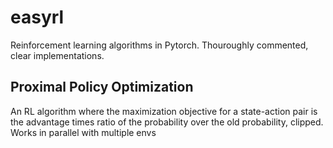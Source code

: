 # easyrl
Reinforcement learning algorithms in Pytorch. Thouroughly commented, clear implementations.
## Proximal Policy Optimization
An RL algorithm where the maximization objective for a state-action pair is the advantage times ratio of the probability over the old probability, clipped. 
Works in parallel with multiple envs
